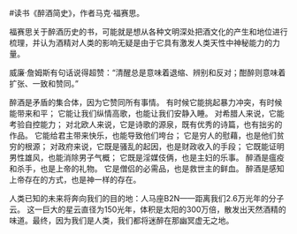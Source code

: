 \#读书《醉酒简史》，作者马克·福赛思。

福赛思关于醉酒历史的书，可能就是想从各种文明深处把酒文化的产生和地位进行梳理，并认为酒精对人类的影响无疑是由于它具有激发人类天性中神秘能力的力量。

威廉·詹姆斯有句话说得超赞：“清醒总是意味着退缩、辨别和反对；酣醉则意味着扩张、一致和赞同。” 

醉酒是矛盾的集合体，因为它赞同所有事情。
有时候它能挑起暴力冲突，有时候能带来和平；
它能让我们纵情高歌，也能让我们安静入睡。
对希腊人来说，它能考验自控能力；
对北欧人来说，它是诗歌的源泉，既有优秀的诗篇，也有拙劣的作品。
它能给君主带来快乐，也能导致他们垮台；
它是穷人的慰藉，也是他们贫穷的根源；
对政府来说，它既是骚乱的起因，也是财政收入的手段；
它既能证明男性雄风，也能消除男子气概；
它既是淫媒伎俩，也是主妇的乐事。
醉酒是瘟疫和杀手，也是上帝的礼物。
它是僧侣的必需品，也是救世主的鲜血。
醉酒是感知上帝存在的方式，也是神一样的存在。

人类已知的未来将奔向我们的目的地：人马座B2N——距离我们2.6万光年的分子云。
这一巨大的星云直径为150光年，体积是太阳的300万倍，散发出天然酒精的味道。最终，因为我们是人类，我们都将迷醉在那幽冥虚无之地。